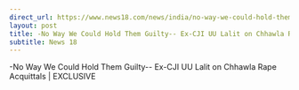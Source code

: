 ```yaml
---
direct_url: https://www.news18.com/news/india/no-way-we-could-hold-them-guilty-ex-cji-uu-lalit-on-chhawla-rape-acquittals-exclusive-6378091.html
layout: post
title: -No Way We Could Hold Them Guilty-- Ex-CJI UU Lalit on Chhawla Rape Acquittals | EXCLUSIVE
subtitle: News 18
---
```


-No Way We Could Hold Them Guilty-- Ex-CJI UU Lalit on Chhawla Rape Acquittals | EXCLUSIVE